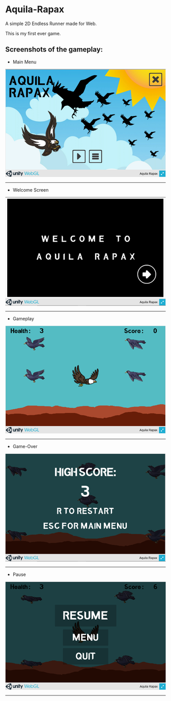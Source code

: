 # Aquila-Rapax
A simple 2D Endless Runner made for Web.

This is my first ever game.

## Screenshots of the gameplay:
* Main Menu

![main-menu](Screenshots_AR/ar1.png)
***
* Welcome Screen

![welcome](Screenshots_AR/ar2.png)
***
* Gameplay

![game](Screenshots_AR/ar3.png)
***
* Game-Over

![gameover](Screenshots_AR/ar4.png)
***
* Pause

![pause](Screenshots_AR/ar5.png)
***

